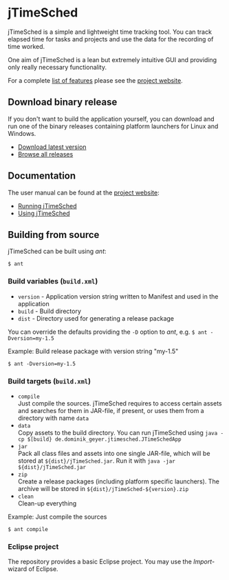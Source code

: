 # jTimeSched

jTimeSched is a simple and lightweight time tracking tool. You can track elapsed time for tasks and projects and use the data for the recording of time worked.

One aim of jTimeSched is a lean but extremely intuitive GUI and providing only really necessary functionality.

For a complete [list of features](http://kbase.dominik-geyer.de/apps:jtimesched#features) please see the [project website](http://kbase.dominik-geyer.de/apps:jtimesched).


## Download binary release

If you don't want to build the application yourself, you can download and run one of the binary releases containing platform launchers for Linux and Windows.

* [Download latest version](http://www.dominik-geyer.de/files/jTimeSched/jTimeSched-latest.zip)
* [Browse all releases](http://www.dominik-geyer.de/files/jTimeSched/)


## Documentation

The user manual can be found at the [project website](http://kbase.dominik-geyer.de/apps:jtimesched):

* [Running jTimeSched](http://kbase.dominik-geyer.de/apps:jtimesched#running_jtimesched)
* [Using jTimeSched](http://kbase.dominik-geyer.de/apps:jtimesched#using_jtimesched)


## Building from source

jTimeSched can be built using *ant*:

    $ ant


### Build variables (`build.xml`)

* `version` - Application version string written to Manifest and used in the application
* `build` - Build directory
* `dist` - Directory used for generating a release package

You can override the defaults providing the `-D` option to *ant*, e.g. `$ ant -Dversion=my-1.5`

Example: Build release package with version string "my-1.5"

    $ ant -Dversion=my-1.5


### Build targets (`build.xml`)

* `compile`  
Just compile the sources. jTimeSched requires to access certain assets and searches for them in JAR-file, if present, or uses them from a directory with name `data`
* `data`  
Copy assets to the build directory. You can run jTimeSched using `java -cp $[build} de.dominik_geyer.jtimesched.JTimeSchedApp`
* `jar`  
Pack all class files and assets into one single JAR-file, which will be stored at `${dist}/jTimeSched.jar`. Run it with `java -jar ${dist}/jTimeSched.jar`
* `zip`  
Create a release packages (including platform specific launchers). The archive will be stored in `${dist}/jTimeSched-${version}.zip`
* `clean`  
Clean-up everything


Example: Just compile the sources

    $ ant compile


### Eclipse project

The repository provides a basic Eclipse project. You may use the *Import*-wizard of Eclipse.

